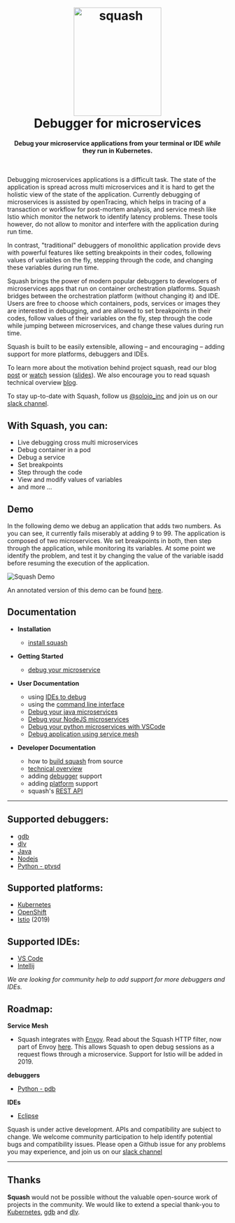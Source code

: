 <h1 align="center">
    <img src="images/squash.svg" alt="squash" width="200" height="248">
  <br>
  Debugger for microservices
</h1>


<h4 align="center">Debug your microservice applications from your terminal or IDE <i>while</i> they run in Kubernetes.</h4>
<BR>


Debugging microservices applications is a difficult task. The state of the application is spread across multi microservices and it is hard to get the holistic view of the state of the application. Currently debugging of microservices is assisted by openTracing, which helps in tracing of a transaction or workflow for post-mortem analysis, and service mesh like Istio which monitor the network to identify latency problems. These tools however, do not allow to monitor and interfere with the application during run time. 

In contrast, "traditional" debuggers of monolithic application provide devs with powerful features like setting breakpoints in their codes, following values of variables on the fly, stepping through the code, and changing these variables during run time. 

Squash brings the power of modern popular debuggers to developers of microservices apps that run on container orchestration platforms. Squash bridges between the orchestration platform (without changing it) and IDE. Users are free to choose which containers, pods, services or images they are interested in debugging, and are allowed to set breakpoints in their codes, follow values of their variables on the fly, step through the code while jumping between microservices, and change these values during run time. 

Squash is built to be easily extensible, allowing – and encouraging – adding support for more platforms, debuggers and IDEs.


To learn more about the motivation behind project squash, read our blog [post](https://medium.com/solo-io/squash-microservices-debugger-5023e27533de) or [watch](https://www.infoq.com/presentations/squash-microservices-container) session ([slides](https://www.slideshare.net/IditLevine/debugging-microservices-qcon-2017)). We also encourage you to read squash technical overview [blog](https://medium.com/solo-io/technical-introduction-to-squash-399e0c0c54b).

To stay up-to-date with Squash, follow us [@soloio_inc](https://twitter.com/soloio_inc) and join us on our [slack channel](http://slack.solo.io).


## With Squash, you can:
* Live debugging cross multi microservices
* Debug container in a pod
* Debug a service
* Set breakpoints
* Step through the code
* View and modify values of variables
* and more ...


## Demo

In the following demo we debug an application that adds two numbers. As you can see, it currently fails miserably at adding 9 to 99. The application is composed of two microservices. We  set breakpoints in both, then step through the application, while monitoring its variables. At some point we identify the problem, and test it by changing the value of the variable isadd before resuming the execution of the application.

<img src="images/squash-demo-2.gif" alt="Squash Demo" />

An annotated version of this demo can be found [here](https://youtu.be/5aNPfwVvLvA).


## Documentation
- **Installation**
  - [install squash](docs/install)
- **Getting Started**
  - [debug your microservice](docs/getting-started.md)
- **User Documentation**
  - using [IDEs to debug](docs/IDEs.md)
  - using the [command line interface](docs/cli.md)
  - [Debug your java microservices](docs/debuggers/java.md)
  - [Debug your NodeJS microservices](docs/debuggers/nodejs.md)
  - [Debug your python microservices with VSCode](docs/debuggers/python_vscode.md)
  - [Debug application using service mesh](docs/platforms/istio.md)

- **Developer Documentation**
  - how to [build squash](docs/build) from source
  - [technical overview](docs/techincal-overview.md)
  - adding [debugger](docs/debuggers.md) support
  - adding [platform](docs/platforms.md) support
  - squash's [REST API](http://squash.solo.io)

---

## Supported debuggers:
 - [gdb](https://www.gnu.org/software/gdb/)
 - [dlv](https://github.com/derekparker/delve)
 - [Java](http://docs.oracle.com/javase/7/docs/technotes/guides/jpda/jdwp-spec.html)
 - [Nodejs](https://nodejs.org/api/debugger.html)
 - [Python - ptvsd](https://code.visualstudio.com/docs/python/debugging)
 
## Supported platforms:
 - [Kubernetes](docs/platforms/kubernetes.md)
 - [OpenShift](https://www.openshift.com/)
 - [Istio](docs/platforms/istio.md) (2019)
 
## Supported IDEs:
 - [VS Code](https://github.com/solo-io/squash-vscode)
 - [Intellij](https://github.com/solo-io/squash-intellij)

*We are looking for community help to add support for more debuggers and IDEs.*

## Roadmap:
**Service Mesh**
  - Squash integrates with [Envoy](https://www.envoyproxy.io). Read about the Squash HTTP filter, now part of Envoy [here](https://www.envoyproxy.io/docs/envoy/latest/configuration/http_filters/squash_filter.html). This allows Squash to open debug sessions as a request flows through a microservice. Support for Istio will be added in 2019.

**debuggers**
 - [Python - pdb](https://docs.python.org/3/library/pdb.html)

**IDEs**
  - [Eclipse](https://eclipse.org/ide/)


Squash is under active development. APIs and compatibility are subject to change. We welcome community participation to help identify potential bugs and compatibility issues. Please open a Github issue for any problems you may experience, and join us on our [slack channel](http://slack.solo.io)

---

## Thanks

**Squash** would not be possible without the valuable open-source work of projects in the community. We would like to extend a special thank-you to [Kubernetes](https://kubernetes.io), [gdb](https://www.gnu.org/software/gdb/) and [dlv](https://github.com/derekparker/delve).
